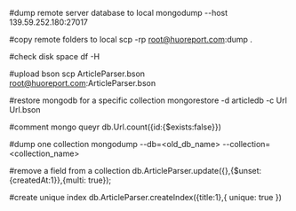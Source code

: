#dump remote server database to local
mongodump --host 139.59.252.180:27017

#copy remote folders to local
scp -rp root@huoreport.com:dump .

#check disk space
df -H

#upload bson
scp ArticleParser.bson root@huoreport.com:ArticleParser.bson

#restore mongodb for a specific collection
mongorestore -d articledb -c Url Url.bson 

#comment mongo queyr
db.Url.count({id:{$exists:false}})

#dump one collection
mongodump --db=<old_db_name> --collection=<collection_name>

#remove a field from a collection
db.ArticleParser.update({},{$unset: {createdAt:1}},{multi: true});

#create unique index
db.ArticleParser.createIndex({title:1},{ unique: true })
